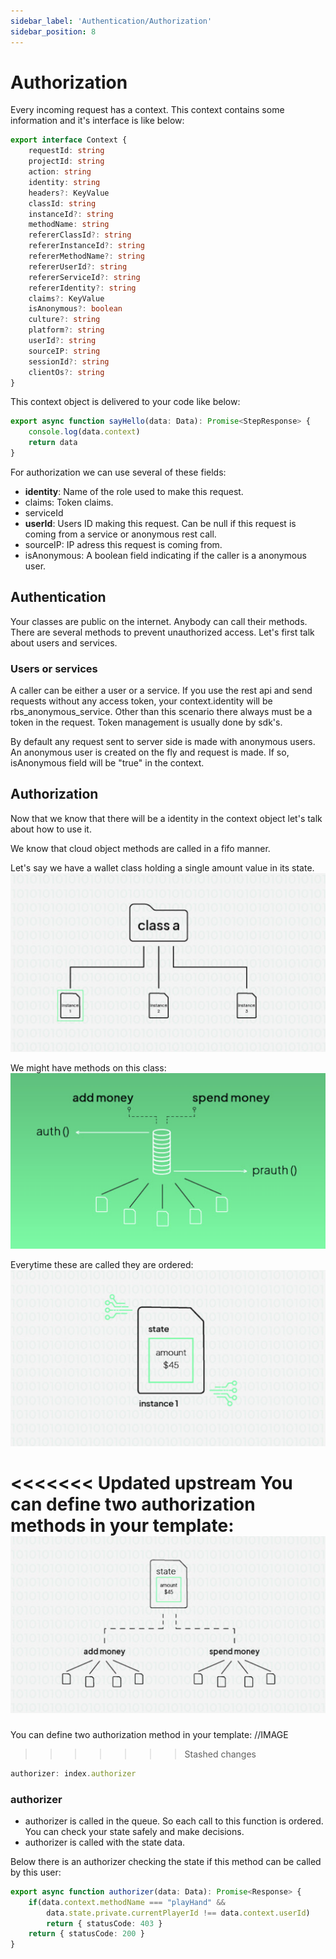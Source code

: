 ```yaml
---
sidebar_label: 'Authentication/Authorization'
sidebar_position: 8
---
```


# Authorization

Every incoming request has a context. This context contains some information and it's interface is like below:


```typescript
export interface Context {
    requestId: string
    projectId: string
    action: string
    identity: string
    headers?: KeyValue
    classId: string
    instanceId?: string
    methodName: string
    refererClassId?: string
    refererInstanceId?: string
    refererMethodName?: string
    refererUserId?: string
    refererServiceId?: string
    refererIdentity?: string
    claims?: KeyValue
    isAnonymous?: boolean
    culture?: string
    platform?: string
    userId?: string
    sourceIP: string
    sessionId?: string
    clientOs?: string
}
```

This context object is delivered to your code like below:

```typescript
export async function sayHello(data: Data): Promise<StepResponse> {
    console.log(data.context)
    return data
}
```
For authorization we can use several of these fields:

- __identity__: Name of the role used to make this request.
- claims: Token claims.
- serviceId
- __userId__: Users ID making this request. Can be null if this request is coming from a service or anonymous rest call.
- sourceIP: IP adress this request is coming from.
- isAnonymous: A boolean field indicating if the caller is a anonymous user. 

## Authentication

Your classes are public on the internet. Anybody can call their methods. There are several methods to prevent unauthorized access. Let's first talk about users and services.

### Users or services

A caller can be either a user or a service. If you use the rest api and send requests without any access token, your context.identity will be rbs_anonymous_service. Other than this scenario there always must be a token in the request. Token management is usually done by sdk's.

By default any request sent to server side is made with anonymous users. An anonymous user is created on the fly and request is made. If so, isAnonymous field will be "true" in the context.

## Authorization

Now that we know that there will be a identity in the context object let's talk about how to use it.

We know that cloud object methods are called in a fifo manner.

Let's say we have a wallet class holding a single amount value in its state.
![Wallet1](../../static/img/wallet_class.png)

We might have methods on this class:
![Wallet2](../../static/img/wallet_fifo.png)

Everytime these are called they are ordered:
![Wallet1](../../static/img/wallet_instance.png)

<<<<<<< Updated upstream
You can define two authorization methods in your template:
![Wallet1](../../static/img/wallet_methods.png)
=======
You can define two authorization method in your template:
//IMAGE
>>>>>>> Stashed changes

```typescript
authorizer: index.authorizer
```

### authorizer 

- authorizer is called in the queue. So each call to this function is ordered. You can check your state safely and make decisions.
- authorizer is called with the state data.

Below there is an authorizer checking the state if this method can be called by this user:

```typescript
export async function authorizer(data: Data): Promise<Response> {
    if(data.context.methodName === "playHand" && 
        data.state.private.currentPlayerId !== data.context.userId) 
        return { statusCode: 403 }
    return { statusCode: 200 }
}
```